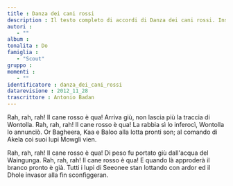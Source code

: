 ```yaml
--- 
title : Danza dei cani rossi
description : Il testo completo di accordi di Danza dei cani rossi. Inseriscila nel tuo canzoniere!
autori : 
   - ""
album : 
tonalita : Do
famiglia : 
   - "Scout"
gruppo : 
momenti : 
   - ""
identificatore : danza_dei_cani_rossi
datarevisione : 2012_11_28
trascrittore : Antonio Badan
--- 
```




Rah, rah, rah! Il cane rosso è qua!
Arriva giù, non lascia più la traccia di Wontolla.
Rah, rah, rah! Il cane rosso è qua!
La rabbia sì lo inferocì, Wontolla lo annunciò.
Or Bagheera, Kaa e Baloo alla lotta pronti son;
al comando di Akela coi suoi lupi Mowgli vien.


Rah, rah, rah! Il cane rosso è qua!
Di peso fu portato giù dall'acqua del Waingunga.
Rah, rah, rah! Il cane rosso è qua!
E quando là approderà il branco pronto è già.
Tutti i lupi di Seeonee stan lottando con ardor
ed il Dhole invasor alla fin sconfiggeran.


